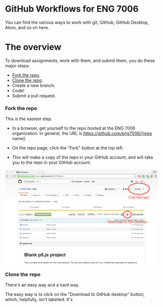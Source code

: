 # GitHub Workflows for ENG 7006
You can find the various ways to work with git, GitHub, GitHub Desktop, Atom, and so on here.

# The overview
To download assignments, work with them, and submit them, you do these major steps:

* [Fork the repo](#fork).
* [Clone the repo](#clone).
* Create a new branch.
* Code!
* Submit a pull request.

### <a id="fork"></a>Fork the repo
This is the easiest step.

* In a browser, get yourself to the repo hosted at the ENG 7006 organization. In general, the URL is https://github.com/eng7006/[repo name].

* On the repo page, click the "Fork" button at the top left.

* This will make a copy of the repo in your GitHub account, and will take you to the repo in your GitHub account.

![GitHub repo](https://github.com/ENG7006/github-workflow/blob/master/github-repo-annotated.png)

### <a id="clone"></a>Clone the repo
There's an easy way and a hard way.

The easy way is to click on the "Download to GitHub desktop" button, which, helpfully, isn't labelled. It's  
